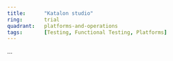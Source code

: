 ```yaml
---
title:      "Katalon studio"
ring:       trial
quadrant:   platforms-and-operations
tags:       [Testing, Functional Testing, Platforms]
---
```

...